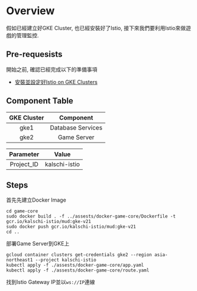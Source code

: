 Overview
========

假如已經建立好GKE Cluster, 也已經安裝好了Istio, 接下來我們要利用Istio來做遊戲的管理監控.



## Pre-requesists

開始之前, 確認已經完成以下的準備事項
- [安裝並設定好Istio on GKE Clusters](https://github.com/michael-chi/gcp-handson/tree/master/istio-multi-gke-cluster-connectivity)

## Component Table

|GKE Cluster|Component|
|:---------:|:-------:|
|gke1|Database Services|
|gke2|Game Server|

|Parameter|Value|
|:---------:|:-------:|
|Project_ID|kalschi-istio|

## Steps

首先先建立Docker Image
```shell
cd game-core
sudo docker build . -f ../assests/docker-game-core/Dockerfile -t gcr.io/kalschi-istio/mud:gke-v21
sudo docker push gcr.io/kalschi-istio/mud:gke-v21
cd ..
```

部署Game Server到GKE上
```shell
gcloud container clusters get-credentials gke2 --region asia-northeast1 --project kalschi-istio
kubectl apply -f ./assests/docker-game-core/app.yaml 
kubectl apply -f ./assests/docker-game-core/route.yaml 
```

找到Istio Gateway IP並以`ws://IP`連線
